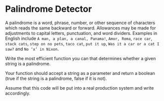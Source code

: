 # Palindrome Detector

A palindrome is a word, phrase, number, or other sequence of characters which reads the same backward or forward. Allowances may be made for adjustments to capital letters, punctuation, and word dividers. Examples in English include `A man, a plan, a canal, Panama!`, `Amor, Roma`, `race car`, `stack cats`, `step on no pets`, `taco cat`, `put it up`, `Was it a car or a cat I saw?` and `No ‘x’ in Nixon`.

Write the most efficient function you can that determines whether a given string is a palindrome.

Your function should accept a string as a parameter and return a boolean (true if the string is a palindrome, false if it is not).

Assume that this code will be put into a real production system and write accordingly.
